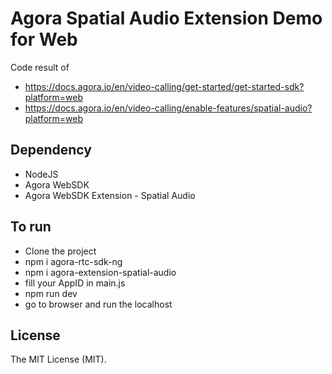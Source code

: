 # Agora Spatial Audio Extension Demo for Web
Code result of 
- https://docs.agora.io/en/video-calling/get-started/get-started-sdk?platform=web
- https://docs.agora.io/en/video-calling/enable-features/spatial-audio?platform=web

## Dependency
- NodeJS 
- Agora WebSDK
- Agora WebSDK Extension - Spatial Audio

## To run
- Clone the project
- npm i agora-rtc-sdk-ng
- npm i agora-extension-spatial-audio
- fill your AppID in main.js
- npm run dev
- go to browser and run the localhost

## License
The MIT License (MIT).
